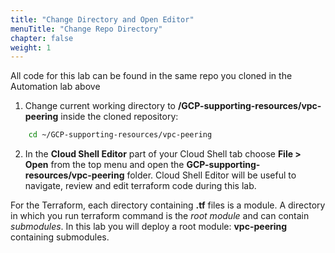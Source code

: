 ```yaml
---
title: "Change Directory and Open Editor"
menuTitle: "Change Repo Directory"
chapter: false
weight: 1
---
```


All code for this lab can be found in the same repo you cloned in the Automation lab above

1.	Change current working directory to **/GCP-supporting-resources/vpc-peering** inside the cloned repository:

```sh
    cd ~/GCP-supporting-resources/vpc-peering
```

2. In the **Cloud Shell Editor** part of your Cloud Shell tab choose **File > Open** from the top menu and open the **GCP-supporting-resources/vpc-peering** folder. Cloud Shell Editor will be useful to navigate, review and edit terraform code during this lab.

For the Terraform, each directory containing **.tf** files is a module. A directory in which you run terraform command is the *root module* and can contain *submodules*. In this lab you will deploy a root module: **vpc-peering** containing submodules.

